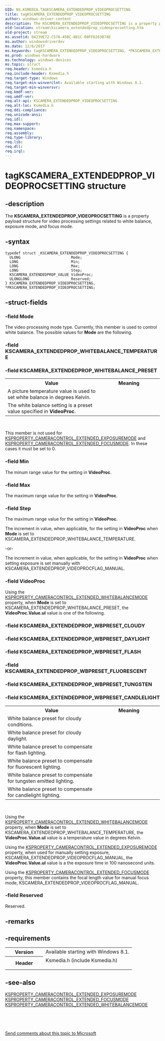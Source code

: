 ```yaml
---
UID: NS.KSMEDIA.TAGKSCAMERA_EXTENDEDPROP_VIDEOPROCSETTING
title: tagKSCAMERA_EXTENDEDPROP_VIDEOPROCSETTING
author: windows-driver-content
description: The KSCAMERA_EXTENDEDPROP_VIDEOPROCSETTING is a property payload structure for video processing settings related to white balance, exposure mode, and focus mode.
old-location: stream\kscamera_extendedprop_videoprocsetting.htm
old-project: stream
ms.assetid: D4239E72-C57A-45BC-881C-08FF6263874E
ms.author: windowsdriverdev
ms.date: 12/6/2017
ms.keywords: tagKSCAMERA_EXTENDEDPROP_VIDEOPROCSETTING, *PKSCAMERA_EXTENDEDPROP_VIDEOPROCSETTING, KSCAMERA_EXTENDEDPROP_VIDEOPROCSETTING
ms.prod: windows-hardware
ms.technology: windows-devices
ms.topic: struct
req.header: ksmedia.h
req.include-header: Ksmedia.h
req.target-type: Windows
req.target-min-winverclnt: Available starting with Windows 8.1.
req.target-min-winversvr: 
req.kmdf-ver: 
req.umdf-ver: 
req.alt-api: KSCAMERA_EXTENDEDPROP_VIDEOPROCSETTING
req.alt-loc: Ksmedia.h
req.ddi-compliance: 
req.unicode-ansi: 
req.idl: 
req.max-support: 
req.namespace: 
req.assembly: 
req.type-library: 
req.lib: 
req.dll: 
req.irql: 
---
```


# tagKSCAMERA_EXTENDEDPROP_VIDEOPROCSETTING structure



## -description
The <b>KSCAMERA_EXTENDEDPROP_VIDEOPROCSETTING</b> is a property payload structure for video processing settings related to white balance, exposure mode, and focus mode.



## -syntax

````
typedef struct _KSCAMERA_EXTENDEDPROP_VIDEOPROCSETTING {
  ULONG                       Mode;
  LONG                        Min;
  LONG                        Max;
  LONG                        Step;
  KSCAMERA_EXTENDEDPROP_VALUE VideoProc;
  ULONGLONG                   Reserved;
} KSCAMERA_EXTENDEDPROP_VIDEOPROCSETTING, *PKSCAMERA_EXTENDEDPROP_VIDEOPROCSETTING;
````


## -struct-fields

### -field Mode

The video processing mode type. Currently, this member is used to control white balance. The possible values for <b>Mode</b> are the following.

<table>
<tr>
<th>Value</th>
<th>Meaning</th>
</tr>
<tr>

### -field KSCAMERA_EXTENDEDPROP_WHITEBALANCE_TEMPERATURE

</td>
<td width="60%">
A picture temperature value is used to set white balance in degrees Kelvin.

</td>
</tr>
<tr>

### -field KSCAMERA_EXTENDEDPROP_WHITEBALANCE_PRESET

</td>
<td width="60%">
The white balance setting is a preset value specified in <b>VideoProc</b>.

</td>
</tr>
</table>
 

This member is not used for <a href="https://msdn.microsoft.com/library/windows/hardware/dn567573">KSPROPERTY_CAMERACONTROL_EXTENDED_EXPOSUREMODE</a> and <a href="https://msdn.microsoft.com/library/windows/hardware/dn567576">KSPROPERTY_CAMERACONTROL_EXTENDED_FOCUSMODE</a>. In these cases it must be set to 0.


### -field Min

The minum range value for the setting in <b>VideoProc</b>.


### -field Max

The maximum range value for the setting in <b>VideoProc</b>.


### -field Step

The maximum range value for the setting in <b>VideoProc</b>.

The increment in value, when applicable, for the setting in <b>VideoProc</b> when <b>Mode</b> is set to KSCAMERA_EXTENDEDPROP_WHITEBALANCE_TEMPERATURE.

-or-

The increment in value, when applicable, for the setting in <b>VideoProc</b> when setting exposure is set manually with KSCAMERA_EXTENDEDPROP_VIDEOPROCFLAG_MANUAL.


### -field VideoProc

Using the <a href="https://msdn.microsoft.com/library/windows/hardware/dn567588">KSPROPERTY_CAMERACONTROL_EXTENDED_WHITEBALANCEMODE</a> property, when <b>Mode</b> is set to KSCAMERA_EXTENDEDPROP_WHITEBALANCE_PRESET, the <b>VideoProc.Value.ul</b> value is one of the following.

<table>
<tr>
<th>Value</th>
<th>Meaning</th>
</tr>
<tr>

### -field KSCAMERA_EXTENDEDPROP_WBPRESET_CLOUDY

</td>
<td width="60%">
White balance preset for cloudy conditions.

</td>
</tr>
<tr>

### -field KSCAMERA_EXTENDEDPROP_WBPRESET_DAYLIGHT

</td>
<td width="60%">
White balance preset for cloudy daylight.

</td>
</tr>
<tr>

### -field KSCAMERA_EXTENDEDPROP_WBPRESET_FLASH

</td>
<td width="60%">
White balance preset to compensate for flash lighting.

</td>
</tr>
<tr>

### -field KSCAMERA_EXTENDEDPROP_WBPRESET_FLUORESCENT

</td>
<td width="60%">
White balance preset to compensate for fluorescent lighting.

</td>
</tr>
<tr>

### -field KSCAMERA_EXTENDEDPROP_WBPRESET_TUNGSTEN

</td>
<td width="60%">
White balance preset to compensate for tungsten emitted lighting.

</td>
</tr>
<tr>

### -field KSCAMERA_EXTENDEDPROP_WBPRESET_CANDLELIGHT

</td>
<td width="60%">
White balance preset to compensate for candlelight lighting.

</td>
</tr>
</table>
 

Using the <a href="https://msdn.microsoft.com/library/windows/hardware/dn567588">KSPROPERTY_CAMERACONTROL_EXTENDED_WHITEBALANCEMODE</a> property, when <b>Mode</b> is set to KSCAMERA_EXTENDEDPROP_WHITEBALANCE_TEMPERATURE, the <b>VideoProc.Value.ul</b> value is a temperature value in degrees Kelvin.

Using the  <a href="https://msdn.microsoft.com/library/windows/hardware/dn567573">KSPROPERTY_CAMERACONTROL_EXTENDED_EXPOSUREMODE</a> property, when used for manually setting exposure, KSCAMERA_EXTENDEDPROP_VIDEOPROCFLAG_MANUAL, the <b>VideoProc.Value.ul</b> value is a the exposure time in 100 nanosecond units.

Using the <a href="https://msdn.microsoft.com/library/windows/hardware/dn567576">KSPROPERTY_CAMERACONTROL_EXTENDED_FOCUSMODE</a> property, this member contains the focal length value for manual focus mode,  KSCAMERA_EXTENDEDPROP_VIDEOPROCFLAG_MANUAL.


### -field Reserved

Reserved.


## -remarks


## -requirements
<table>
<tr>
<th width="30%">
Version

</th>
<td width="70%">
Available starting with Windows 8.1.

</td>
</tr>
<tr>
<th width="30%">
Header

</th>
<td width="70%">
<dl>
<dt>Ksmedia.h (include Ksmedia.h)</dt>
</dl>
</td>
</tr>
</table>

## -see-also
<dl>
<dt>
<a href="https://msdn.microsoft.com/library/windows/hardware/dn567573">KSPROPERTY_CAMERACONTROL_EXTENDED_EXPOSUREMODE</a>
</dt>
<dt>
<a href="https://msdn.microsoft.com/library/windows/hardware/dn567576">KSPROPERTY_CAMERACONTROL_EXTENDED_FOCUSMODE</a>
</dt>
<dt>
<a href="https://msdn.microsoft.com/library/windows/hardware/dn567588">KSPROPERTY_CAMERACONTROL_EXTENDED_WHITEBALANCEMODE</a>
</dt>
</dl>
 

 

<a href="mailto:wsddocfb@microsoft.com?subject=Documentation%20feedback [stream\stream]:%20KSCAMERA_EXTENDEDPROP_VIDEOPROCSETTING structure%20 RELEASE:%20(12/6/2017)&amp;body=%0A%0APRIVACY STATEMENT%0A%0AWe use your feedback to improve the documentation. We don't use your email address for any other purpose, and we'll remove your email address from our system after the issue that you're reporting is fixed. While we're working to fix this issue, we might send you an email message to ask for more info. Later, we might also send you an email message to let you know that we've addressed your feedback.%0A%0AFor more info about Microsoft's privacy policy, see http://privacy.microsoft.com/en-us/default.aspx." title="Send comments about this topic to Microsoft">Send comments about this topic to Microsoft</a>

